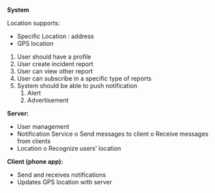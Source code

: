 **System**

Location supports:
-	Specific Location : address
-	GPS location

1.	User should have a profile
2.	User create incident report
3.	User can view other report
4.	User can subscribe in a specific type of reports
5.	System should be able to push notification
    1.	Alert
    2.	Advertisement

**Server:**
-	User management
-	Notification Service
o	Send messages to client
o	Receive messages from clients
-	Location
o	Recognize users’ location

**Client (phone app):**
-	Send and receives notifications
-	Updates GPS location with server
